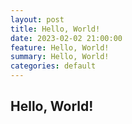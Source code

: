 ```yaml
---
layout: post
title: Hello, World!
date: 2023-02-02 21:00:00
feature: Hello, World!
summary: Hello, World!
categories: default
---
```


## Hello, World!